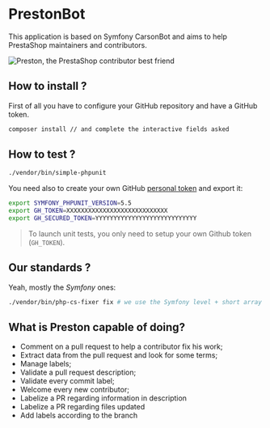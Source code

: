 # PrestonBot

This application is based on Symfony CarsonBot and aims to help PrestaShop maintainers and contributors.

![Preston, the PrestaShop contributor best friend](http://i.imgur.com/r26gJW4.png)

## How to install ?

First of all you have to configure your GitHub repository and have a GitHub token.

```bash
composer install // and complete the interactive fields asked
```

## How to test ?

```bash
./vendor/bin/simple-phpunit
```

You need also to create your own GitHub [personal token](https://github.com/settings/tokens) and export it:

```bash
export SYMFONY_PHPUNIT_VERSION=5.5
export GH_TOKEN=XXXXXXXXXXXXXXXXXXXXXXXXXXXX
export GH_SECURED_TOKEN=YYYYYYYYYYYYYYYYYYYYYYYYYYYY
```

> To launch unit tests, you only need to setup your own Github token (`GH_TOKEN`).

## Our standards ?

Yeah, mostly the *Symfony* ones:

```bash
./vendor/bin/php-cs-fixer fix # we use the Symfony level + short array notation filter
```

## What is Preston capable of doing?

* Comment on a pull request to help a contributor fix his work;
* Extract data from the pull request and look for some terms;
* Manage labels;
* Validate a pull request description;
* Validate every commit label;
* Welcome every new contributor;
* Labelize a PR regarding information in description
* Labelize a PR regarding files updated
* Add labels according to the branch
